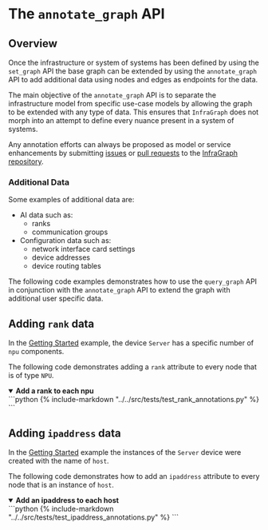 
# The `annotate_graph` API

## Overview
Once the infrastructure or system of systems has been defined by using the `set_graph` API the base graph can be extended by using the `annotate_graph` API to add additional data using nodes and edges as endpoints for the data.

The main objective of the `annotate_graph` API is to separate the infrastructure model from specific use-case models by allowing the graph to be extended with any type of data.  This ensures that `InfraGraph` does not morph into an attempt to define every nuance present in a system of systems.

Any annotation efforts can always be proposed as model or service enhancements by submitting [issues](https://github.com/Keysight/infragraph/issues) or [pull requests](https://github.com/Keysight/infragraph/pulls) to the [InfraGraph repository](https://github.com/Keysight/infragraph).

### Additional Data
Some examples of additional data are:
- AI data such as:
  - ranks
  - communication groups
- Configuration data such as:
  - network interface card settings
  - device addresses
  - device routing tables

The following code examples demonstrates how to use the `query_graph` API in conjunction with the `annotate_graph` API to extend the graph with additional user specific data.

## Adding `rank` data
In the [Getting Started](create.md) example, the device `Server` has a specific number of `npu` components.

The following code demonstrates adding a `rank` attribute to every node that is of type `NPU`.
<details open>
<summary><strong>Add a rank to each npu</strong></summary>
```python
{% include-markdown "../../src/tests/test_rank_annotations.py" %}
```
</details>

## Adding `ipaddress` data
In the [Getting Started](create.md) example the instances of the `Server` device were created with the name of `host`.

The following code demonstrates how to add an `ipaddress` attribute to every node that is an instance of `host`.
<details open>
<summary><strong>Add an ipaddress to each host</strong></summary>
```python
{% include-markdown "../../src/tests/test_ipaddress_annotations.py" %}
```
</details>
